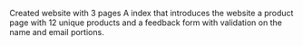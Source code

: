 Created website with 3 pages A index that introduces the website a product page with 12 unique products and a feedback form with validation on the name and email portions.

